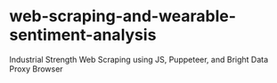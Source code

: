 # web-scraping-and-wearable-sentiment-analysis
Industrial Strength Web Scraping using JS, Puppeteer, and Bright Data Proxy Browser
